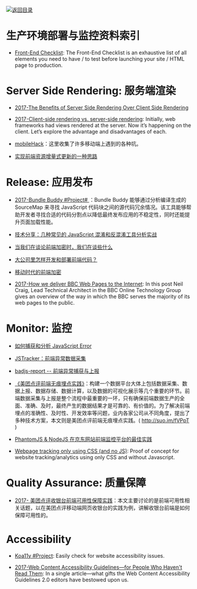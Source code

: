 [![返回目录](https://parg.co/UGo)](https://github.com/wxyyxc1992/Awesome-Links) 


# 生产环境部署与监控资料索引

* [Front-End Checklist](https://github.com/thedaviddias/Front-End-Checklist#performance-1): The Front-End Checklist is an exhaustive list of all elements you need to have / to test before launching your site / HTML page to production.

# Server Side Rendering: 服务端渲染

* [2017-The Benefits of Server Side Rendering Over Client Side Rendering](https://medium.com/walmartlabs/the-benefits-of-server-side-rendering-over-client-side-rendering-5d07ff2cefe8)

* [2017-Client-side rendering vs. server-side rendering](https://parg.co/beg): Initially, web frameworks had views rendered at the server. Now it’s happening on the client. Let’s explore the advantage and disadvantages of each.

* [mobileHack](https://github.com/RubyLouvre/mobileHack)：这里收集了许多移动端上遇到的各种坑。

* [实现前端资源增量式更新的一种思路](https://zhuanlan.zhihu.com/p/23218754)

# Release: 应用发布

* [2017-Bundle Buddy #Project# ](https://github.com/samccone/bundle-buddy)：Bundle Buddy 能够通过分析编译生成的 SourceMap 来寻找 JavaScript 代码块之间的源代码冗余情况。该工具能够帮助开发者寻找合适的代码分割点以降低最终发布应用的不稳定性，同时还能提升页面加载性能。

* [技术分享：几种常见的 JavaScript 混淆和反混淆工具分析实战 ](http://www.freebuf.com/articles/web/97945.html)

* [当我们在谈论前端加密时，我们在谈些什么](http://qianduan.guru/2016/09/02/security-for-web-developer/)

* [大公司里怎样开发和部署前端代码？](https://github.com/fouber/blog/issues/6)

* [移动时代的前端加密](http://blog.csdn.net/zswang/article/details/47438561)

* [2017-How we deliver BBC Web Pages to the Internet](https://parg.co/U6c): In this post Neil Craig, Lead Technical Architect in the BBC Online Technology Group gives an overview of the way in which the BBC serves the majority of its web pages to the public.

# Monitor: 监控

* [如何捕获和分析 JavaScript Error](http://www.cnblogs.com/cathsfz/p/how-to-capture-and-analyze-javascript-error.html)

* [JSTracker：前端异常数据采集](http://taobaofed.org/blog/2015/10/28/jstracker-how-to-collect-data/)

* [badjs-report -- 前端异常捕获与上报](https://github.com/BetterJS/badjs-report)

* [《美团点评前端无痕埋点实践》](http://tech.meituan.com/mt-mobile-analytics-practice.html)：构建一个数据平台大体上包括数据采集、数据上报、数据存储、数据计算，以及数据的可视化展示等几个重要的环节。前端数据采集与上报是整个流程中最重要的一环，只有确保前端数据生产的全面、准确、及时，最终产生的数据结果才是可靠的、有价值的。为了解决前端埋点的准确性、及时性、开发效率等问题，业内各家公司从不同角度，提出了多种技术方案，本文则是美团点评前端无痕埋点实践。( http://suo.im/fVPpT )

* [PhantomJS & NodeJS 在京东网站前端监控平台的最佳实践](https://zhuanlan.zhihu.com/p/22271290)

- [Webpage tracking only using CSS (and no JS)](https://github.com/jbtronics/CrookedStyleSheets): Proof of concept for website tracking/analytics using only CSS and without Javascript.

# Quality Assurance: 质量保障

* [2017- 美团点评收银台前端可用性保障实践](https://parg.co/ba2)：本文主要讨论的是前端可用性相关话题，以在美团点评移动端网页收银台的实践为例，讲解收银台前端是如何保障可用性的。

# Accessibility

* [Koa11y #Project](https://github.com/open-indy/Koa11y): Easily check for website accessibility issues.

- [2017-Web Content Accessibility Guidelines—for People Who Haven't Read Them](https://24ways.org/2017/wcag-for-people-who-havent-read-them/): In a single article—what gifts the Web Content Accessibility Guidelines 2.0 editors have bestowed upon us.
